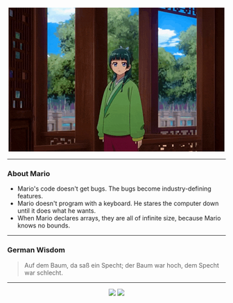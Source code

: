 <p align="center">
  <img src="assets/maomao.gif" />
</p>

---

### About Mario
- Mario's code doesn't get bugs. The bugs become industry-defining features.
- Mario doesn't program with a keyboard. He stares the computer down until it does what he wants.
- When Mario declares arrays, they are all of infinite size, because Mario knows no bounds.

---

### German Wisdom
> Auf dem Baum, da saß ein Specht; der Baum war hoch, dem Specht war schlecht.

---

<p align="center">
  <a>
    <img height="180em" src="https://github-readme-stats-eight-theta.vercel.app/api?username=Torfkopp&show_icons=true&theme=dark&include_all_commits=true&count_private=true"/>
  </a>
  <a href="https://github.com/Torfkopp?tab=repositories">
    <img height="180em" src="https://github-readme-stats-eight-theta.vercel.app/api/top-langs/?username=torfkopp&layout=compact&theme=dark&langs_count=8&hide=java"/>
  </a>
</p>
